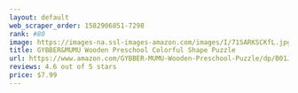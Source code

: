 ```yaml
---
layout: default 
﻿web_scraper_order: 1582906851-7298
rank: #80
image: https://images-na.ssl-images-amazon.com/images/I/71SARKSCKfL.jpg
title: GYBBER&MUMU Wooden Preschool Colorful Shape Puzzle
url: https://www.amazon.com/GYBBER-MUMU-Wooden-Preschool-Puzzle/dp/B01JGM7UOG/ref=zg_mw_toys-and-games_80?_encoding=UTF8&psc=1&refRID=R42GPHP3YME7595BC2RQ
reviews: 4.6 out of 5 stars
price: $7.99 
---
```

